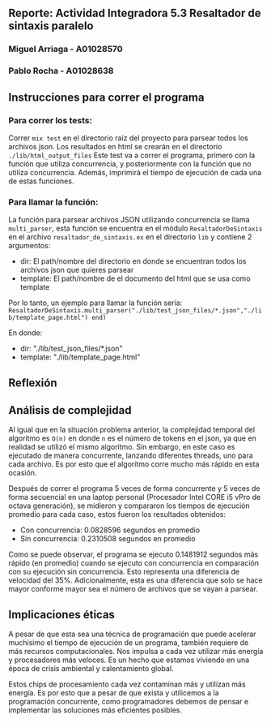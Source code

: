 ## Reporte: Actividad Integradora 5.3 Resaltador de sintaxis paralelo 

### Miguel Arriaga - A01028570

### Pablo Rocha - A01028638

## Instrucciones para correr el programa
### Para correr los tests:
Correr `mix test` en el directorio raíz del proyecto para parsear todos los archivos json. Los resultados en html se crearán en el directorio `./lib/html_output_files`
Este test va a correr el programa, primero con la función que utiliza concurrencia, y posteriormente con la función que no utiliza concurrencia. Además, imprimirá el tiempo de ejecución de cada una de estas funciones.
### Para llamar la función:
La función para parsear archivos JSON utilizando concurrencia se llama `multi_parser`, esta función se encuentra en el módulo `ResaltadorDeSintaxis` en el archivo `resaltador_de_sintaxis.ex` en el directorio `lib` y contiene 2 argumentos:
<ul>
    <li>dir: El path/nombre del directorio en donde se encuentran todos los archivos json que quieres parsear</li>
    <li>template: El path/nombre de el documento del html que se usa como template</li>
</ul>

Por lo tanto, un ejemplo para llamar la función sería:
`ResaltadorDeSintaxis.multi_parser("./lib/test_json_files/*.json","./lib/template_page.html") end)`

En donde:
<ul>
    <li>dir: "./lib/test_json_files/*.json"</li>
    <li>template: "./lib/template_page.html"</li>
</ul>

## Reflexión


## Análisis de complejidad
Al igual que en la situación problema anterior, la complejidad temporal del algoritmo es `O(n)` en donde `n` es el número de tokens en el json, ya que en realidad se utilizó el mismo algoritmo. Sin embargo, en este caso es ejecutado de manera concurrente, lanzando diferentes threads, uno para cada archivo. Es por esto que el algoritmo corre mucho más rápido en esta ocasión.

Después de correr el programa 5 veces de forma concurrente y 5 veces de forma secuencial en una laptop personal (Procesador Intel CORE i5 vPro de octava generación), se midieron y compararon los tiempos de ejecución promedio para cada caso, estos fueron los resultados obtenidos:

<ul>
    <li>Con concurrencia: 0.0828596 segundos en promedio</li>
    <li>Sin concurrencia: 0.2310508 segundos en promedio</li>
</ul>

Como se puede observar, el programa se ejecuto 0.1481912 segundos más rápido (en promedio) cuando se ejecuto con concurrencia en comparación con su ejecución sin concurrencia. Esto representa una diferencia de velocidad del 35%. Adicionalmente, esta es una diferencia que solo se hace mayor conforme mayor sea el número de archivos que se vayan a parsear.

## Implicaciones éticas
A pesar de que esta sea una técnica de programación que puede acelerar muchísimo el tiempo de ejecución de un programa, también requiere de más recursos computacionales. Nos impulsa a cada vez utilizar más energía y procesadores más veloces. Es un hecho que estamos viviendo en una época de crisis ambiental y calentamiento global. 

Estos chips de procesamiento cada vez contaminan más y utilizan más energía. Es por esto que a pesar de que exista y utilicemos a la programación concurrente, como programadores debemos de pensar e implementar las soluciones más eficientes posibles.
